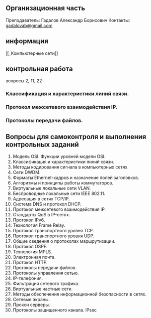 ## Организационная часть
Преподаватель: Гадалов Александр Борисович
Контакты: gadalovab@gmail.com

## информация
[[_Компьютерные сети]]
## контрольная работа
вопросы 2, 11, 22

### Классификация и характеристики линий связи.

### Протокол межсетевого взаимодействия IP.

### Протоколы передачи файлов.


## Вопросы для самоконтроля и выполнения контрольных заданий 
1. Модель OSI. Функции уровней модели OSI. 
2. Классификация и характеристики линий связи. 
3. Методы кодирования сигнала в компьютерных сетях. 
4. Сети DWDM. 
5. Форматы Ethernet-кадров и назначение полей заголовков. 
6. Алгоритмы и принципы работы коммутаторов. 
7. Виртуальные локальные сети VLAN. 
8. Беспроводные локальные сети IEEE 802.11. 
9. Адресация в сетях TCP/IP. 
10. Система DNS и протокол DHCP. 
11. Протокол межсетевого взаимодействия IP. 
12. Стандарты QoS в IP-сетях. 
13. Протокол IPv6. 
14. Технология Frame Relay. 
15. Протокол транспортного уровня TCP. 
16. Протокол транспортного уровня UDP. 
17. Общие сведения о протоколах маршрутизации. 
18. Протокол OSPF. 
19. Технология MPLS. 
20. Электронная почта. 
21. Протокол HTTP. 
22. Протоколы передачи файлов. 
23. Протоколы управления сетью. 
24. IP-телефония. 
25. Фильтрация сетевого трафика. 
26. Виртуальные частные сети. 
27. Методы обеспечения информационной безопасности в сетях. 
28. Сетевые экраны. 
29. Прокси серверы. 
30. Протоколы защищенного канала. IPsec